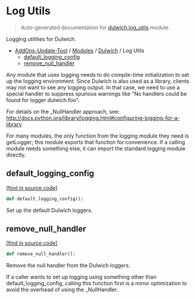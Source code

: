 # Log Utils

> Auto-generated documentation for [dulwich.log_utils](../../dulwich/log_utils.py) module.

Logging utilities for Dulwich.

- [AddOns-Update-Tool](../README.md#addons-update-tool-index) / [Modules](../MODULES.md#addons-update-tool-modules) / [Dulwich](index.md#dulwich) / Log Utils
    - [default_logging_config](#default_logging_config)
    - [remove_null_handler](#remove_null_handler)

Any module that uses logging needs to do compile-time initialization to set up
the logging environment. Since Dulwich is also used as a library, clients may
not want to see any logging output. In that case, we need to use a special
handler to suppress spurious warnings like "No handlers could be found for
logger dulwich.foo".

For details on the _NullHandler approach, see:
http://docs.python.org/library/logging.html#configuring-logging-for-a-library

For many modules, the only function from the logging module they need is
getLogger; this module exports that function for convenience. If a calling
module needs something else, it can import the standard logging module
directly.

## default_logging_config

[[find in source code]](../../dulwich/log_utils.py#L56)

```python
def default_logging_config():
```

Set up the default Dulwich loggers.

## remove_null_handler

[[find in source code]](../../dulwich/log_utils.py#L66)

```python
def remove_null_handler():
```

Remove the null handler from the Dulwich loggers.

If a caller wants to set up logging using something other than
default_logging_config, calling this function first is a minor optimization
to avoid the overhead of using the _NullHandler.
